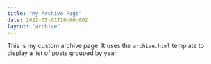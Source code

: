 ```yaml
---
title: "My Archive Page"
date: 2022-05-01T10:00:00Z
layout: "archive"
---
```


This is my custom archive page. It uses the `archive.html` template to display a list of posts grouped by year.

